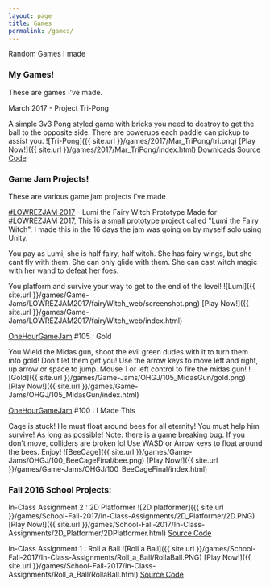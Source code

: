 ```yaml
---
layout: page
title: Games
permalink: /games/
---
```


Random Games I made


### My Games!
These are games i've made.

March 2017 - Project Tri-Pong

A simple 3v3 Pong styled game with bricks you need to destroy to get the ball to the opposite side.
There are powerups each paddle can pickup to assist you.
![Tri-Pong]({{ site.url }}/games/2017/Mar_TriPong/tri.png)
[Play Now!]({{ site.url }}/games/2017/Mar_TriPong/index.html)
[Downloads](https://sindiewen.itch.io/project-tri-pong)
[Source Code](https://github.com/Sindiewen/Project-Tri-Pong)



### Game Jam Projects!
These are various game jam projects i've made

[#LOWREZJAM 2017](https://itch.io/jam/lowrezjam2017) - Lumi the Fairy Witch Prototype
Made for #LOWREZJAM 2017, This is a small prototype project called "Lumi the Fairy Witch". I made this in the 16 days the jam was going on by myself solo using Unity.

You pay as Lumi, she is half fairy, half witch.
She has fairy wings, but she cant fly with them. She can only glide with them. She can cast witch magic with her wand to defeat her foes.

You platform and survive your way to get to the end of the level!
![Lumi]({{ site.url }}/games/Game-Jams/LOWREZJAM2017/fairyWitch_web/screenshot.png)
[Play Now!]({{ site.url }}/games/Game-Jams/LOWREZJAM2017/fairyWitch_web/index.html)

[OneHourGameJam](http://onehourgamejam.com) #105 : Gold

You Wield the Midas gun, shoot the evil green dudes with it to turn them into gold! Don't let them
 get you!
 Use the arrow keys to move left and right, up arrow or space to jump. Mouse 1 or left control to fire the midas gun!
![Gold]({{ site.url }}/games/Game-Jams/OHGJ/105_MidasGun/gold.png)
[Play Now!]({{ site.url }}/games/Game-Jams/OHGJ/105_MidasGun/index.html)


[OneHourGameJam](http://onehourgamejam.com) #100 : I Made This

Cage is stuck! He must float around bees for all eternity! You must help him survive! As long as possible! Note: there is a game breaking bug. If you don't move, colliders are broken lol Use WASD or Arrow keys to float around the bees. Enjoy!
![BeeCage]({{ site.url }}/games/Game-Jams/OHGJ/100_BeeCageFinal/bee.png)
[Play Now!]({{ site.url }}/games/Game-Jams/OHGJ/100_BeeCageFinal/index.html)


### Fall 2016 School Projects:

In-Class Assignment 2 : 2D Platformer
![2D platformer]({{ site.url }}/games/School-Fall-2017/In-Class-Assignments/2D_Platformer/2D.PNG)
[Play Now!]({{ site.url }}/games/School-Fall-2017/In-Class-Assignments/2D_Platformer/2DPlatformer.html)
[Source Code](https://github.com/Sindiewen/In-Class-Assignment-2-2D-Platformer-CS-214U)

In-Class Assignment 1 : Roll a Ball
![Roll a Ball]({{ site.url }}/games/School-Fall-2017/In-Class-Assignments/Roll_a_Ball/RollaBall.PNG)
[Play Now!]({{ site.url }}/games/School-Fall-2017/In-Class-Assignments/Roll_a_Ball/RollaBall.html)
[Source Code](https://github.com/Sindiewen/In-Class-Assignment-1-Roll-a-Ball-CS-214U)


